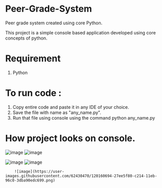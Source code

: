 # Peer-Grade-System
Peer grade system created using core Python.

This project is a simple console based application developed using core concepts of python. 

# Requirement
1. Python

# To run code :
1. Copy entire code and paste it in any IDE of your choice.
2. Save the file with name as "any_name.py".
3. Run that file using console using the command python any_name.py

# How project looks on console.

![image](https://user-images.githubusercontent.com/62430470/120160592-08573700-c214-11eb-82fd-112c0d3e068c.png) ![image](https://user-images.githubusercontent.com/62430470/120160629-11e09f00-c214-11eb-8314-f7bed52477b8.png)

![image](https://user-images.githubusercontent.com/62430470/120160649-186f1680-c214-11eb-9ff8-c97fbafdc812.png) ![image](https://user-images.githubusercontent.com/62430470/120160661-1dcc6100-c214-11eb-87d3-1bb650ac0ed2.png)

        ![image](https://user-images.githubusercontent.com/62430470/120160694-27ee5f80-c214-11eb-96c0-3dba90edc699.png)

